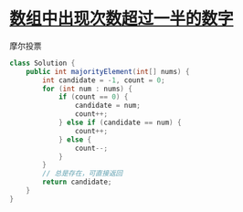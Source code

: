 # [数组中出现次数超过一半的数字](https://leetcode-cn.com/problems/shu-zu-zhong-chu-xian-ci-shu-chao-guo-yi-ban-de-shu-zi-lcof) 

摩尔投票

```java
class Solution {
    public int majorityElement(int[] nums) {
        int candidate = -1, count = 0;
        for (int num : nums) {
            if (count == 0) {
                candidate = num;
                count++;
            } else if (candidate == num) {
                count++;
            } else {
                count--;
            }
        }
        // 总是存在，可直接返回
        return candidate;
    }
}
```

